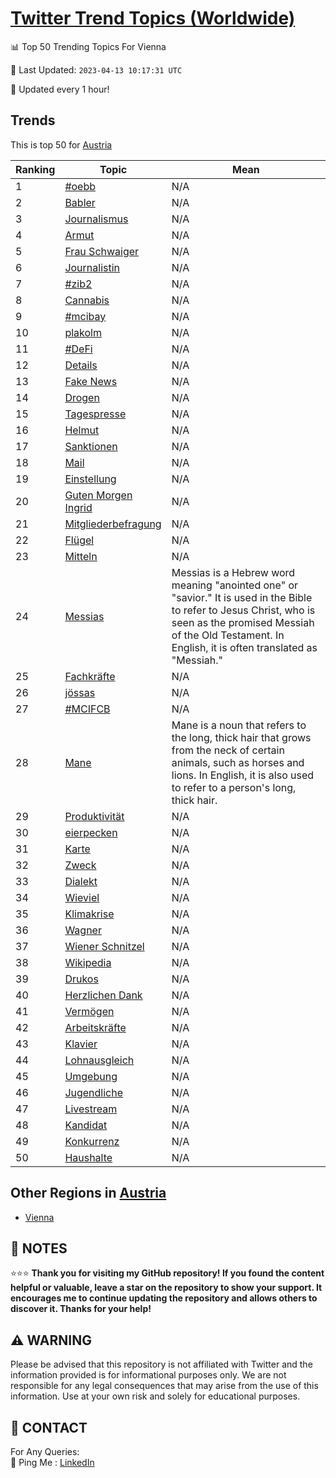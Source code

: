 [Twitter Trend Topics (Worldwide)](https://github.com/ErcinDedeoglu/Twitter-Trend-Topics)
==========


📊 Top 50 Trending Topics For Vienna

📆 Last Updated: `2023-04-13 10:17:31 UTC`

🔧 Updated every 1 hour!


## Trends

This is top 50 for [Austria](</Austria>)

| Ranking | Topic | Mean |
| ------- | ------------ | ------------ |
| 1 | [#oebb](http://twitter.com/search?q=%23oebb) | N/A |
| 2 | [Babler](http://twitter.com/search?q=Babler) | N/A |
| 3 | [Journalismus](http://twitter.com/search?q=Journalismus) | N/A |
| 4 | [Armut](http://twitter.com/search?q=Armut) | N/A |
| 5 | [Frau Schwaiger](http://twitter.com/search?q=Frau+Schwaiger) | N/A |
| 6 | [Journalistin](http://twitter.com/search?q=Journalistin) | N/A |
| 7 | [#zib2](http://twitter.com/search?q=%23zib2) | N/A |
| 8 | [Cannabis](http://twitter.com/search?q=Cannabis) | N/A |
| 9 | [#mcibay](http://twitter.com/search?q=%23mcibay) | N/A |
| 10 | [plakolm](http://twitter.com/search?q=plakolm) | N/A |
| 11 | [#DeFi](http://twitter.com/search?q=%23DeFi) | N/A |
| 12 | [Details](http://twitter.com/search?q=Details) | N/A |
| 13 | [Fake News](http://twitter.com/search?q=Fake+News) | N/A |
| 14 | [Drogen](http://twitter.com/search?q=Drogen) | N/A |
| 15 | [Tagespresse](http://twitter.com/search?q=Tagespresse) | N/A |
| 16 | [Helmut](http://twitter.com/search?q=Helmut) | N/A |
| 17 | [Sanktionen](http://twitter.com/search?q=Sanktionen) | N/A |
| 18 | [Mail](http://twitter.com/search?q=Mail) | N/A |
| 19 | [Einstellung](http://twitter.com/search?q=Einstellung) | N/A |
| 20 | [Guten Morgen Ingrid](http://twitter.com/search?q=Guten+Morgen+Ingrid) | N/A |
| 21 | [Mitgliederbefragung](http://twitter.com/search?q=Mitgliederbefragung) | N/A |
| 22 | [Flügel](http://twitter.com/search?q=Fl%c3%bcgel) | N/A |
| 23 | [Mitteln](http://twitter.com/search?q=Mitteln) | N/A |
| 24 | [Messias](http://twitter.com/search?q=Messias) | Messias is a Hebrew word meaning "anointed one" or "savior." It is used in the Bible to refer to Jesus Christ, who is seen as the promised Messiah of the Old Testament. In English, it is often translated as "Messiah." |
| 25 | [Fachkräfte](http://twitter.com/search?q=Fachkr%c3%a4fte) | N/A |
| 26 | [jössas](http://twitter.com/search?q=j%c3%b6ssas) | N/A |
| 27 | [#MCIFCB](http://twitter.com/search?q=%23MCIFCB) | N/A |
| 28 | [Mane](http://twitter.com/search?q=Mane) | Mane is a noun that refers to the long, thick hair that grows from the neck of certain animals, such as horses and lions. In English, it is also used to refer to a person's long, thick hair. |
| 29 | [Produktivität](http://twitter.com/search?q=Produktivit%c3%a4t) | N/A |
| 30 | [eierpecken](http://twitter.com/search?q=eierpecken) | N/A |
| 31 | [Karte](http://twitter.com/search?q=Karte) | N/A |
| 32 | [Zweck](http://twitter.com/search?q=Zweck) | N/A |
| 33 | [Dialekt](http://twitter.com/search?q=Dialekt) | N/A |
| 34 | [Wieviel](http://twitter.com/search?q=Wieviel) | N/A |
| 35 | [Klimakrise](http://twitter.com/search?q=Klimakrise) | N/A |
| 36 | [Wagner](http://twitter.com/search?q=Wagner) | N/A |
| 37 | [Wiener Schnitzel](http://twitter.com/search?q=Wiener+Schnitzel) | N/A |
| 38 | [Wikipedia](http://twitter.com/search?q=Wikipedia) | N/A |
| 39 | [Drukos](http://twitter.com/search?q=Drukos) | N/A |
| 40 | [Herzlichen Dank](http://twitter.com/search?q=Herzlichen+Dank) | N/A |
| 41 | [Vermögen](http://twitter.com/search?q=Verm%c3%b6gen) | N/A |
| 42 | [Arbeitskräfte](http://twitter.com/search?q=Arbeitskr%c3%a4fte) | N/A |
| 43 | [Klavier](http://twitter.com/search?q=Klavier) | N/A |
| 44 | [Lohnausgleich](http://twitter.com/search?q=Lohnausgleich) | N/A |
| 45 | [Umgebung](http://twitter.com/search?q=Umgebung) | N/A |
| 46 | [Jugendliche](http://twitter.com/search?q=Jugendliche) | N/A |
| 47 | [Livestream](http://twitter.com/search?q=Livestream) | N/A |
| 48 | [Kandidat](http://twitter.com/search?q=Kandidat) | N/A |
| 49 | [Konkurrenz](http://twitter.com/search?q=Konkurrenz) | N/A |
| 50 | [Haushalte](http://twitter.com/search?q=Haushalte) | N/A |



## Other Regions in [Austria](</Austria>)

* [Vienna](</Austria/Vienna.md>)



## 📝 NOTES

⭐⭐⭐ **Thank you for visiting my GitHub repository! If you found the content helpful or valuable, leave a star on the repository to show your support. It encourages me to continue updating the repository and allows others to discover it. Thanks for your help!**


## ⚠️ WARNING

Please be advised that this repository is not affiliated with Twitter and the information provided is for informational purposes only. We are not responsible for any legal consequences that may arise from the use of this information. Use at your own risk and solely for educational purposes.


## 📨 CONTACT

 For Any Queries:  
            🏓 Ping Me : [LinkedIn](https://www.linkedin.com/in/ercindedeoglu/)
